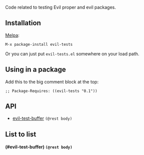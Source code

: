 Code related to testing Evil proper and evil packages.
## Installation

[Melpa](http://melpa.milkbox.net/):

    M-x package-install evil-tests

Or you can just put `evil-tests.el` somewhere on your
load path.

## Using in a package

Add this to the big comment block at the top:

    ;; Package-Requires: ((evil-tests "0.1"))

## API
* [evil-test-buffer](#evil-test-buffer) `(@rest body)`
## List to list

#### (#evil-test-buffer) `(@rest body)`
